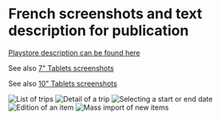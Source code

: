 # French screenshots and text description for publication

[Playstore description can be found here](playstore_description.md)

See also [7" Tablets screenshots](./tab)

See also [10" Tablets screenshots](./tab_10)

![List of trips](trip_list.png)
![Detail of a trip](trip_detail.png)
![Selecting a start or end date](date_picker.png)
![Edition of an item](item_edit.png)
![Mass import of new items](item_mass_import.png)

